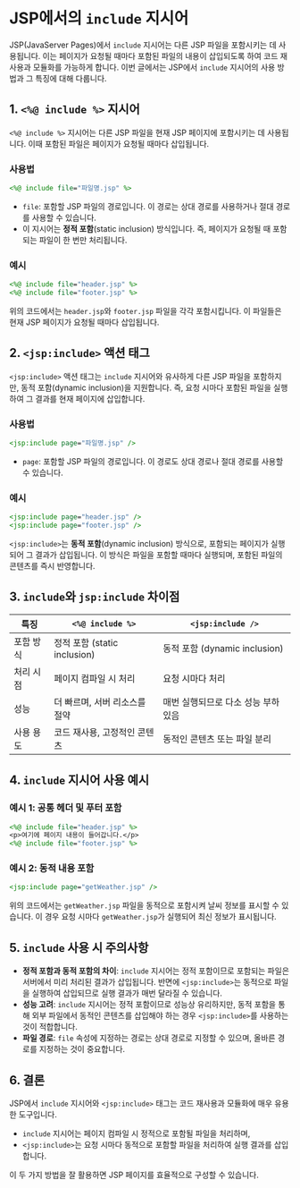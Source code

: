 
# JSP에서의 `include` 지시어

JSP(JavaServer Pages)에서 `include` 지시어는 다른 JSP 파일을 포함시키는 데 사용됩니다. 이는 페이지가 요청될 때마다 포함된 파일의 내용이 삽입되도록 하여 코드 재사용과 모듈화를 가능하게 합니다. 이번 글에서는 JSP에서 `include` 지시어의 사용 방법과 그 특징에 대해 다룹니다.

## 1. `<%@ include %>` 지시어
`<%@ include %>` 지시어는 다른 JSP 파일을 현재 JSP 페이지에 포함시키는 데 사용됩니다. 이때 포함된 파일은 페이지가 요청될 때마다 삽입됩니다.

### 사용법
```jsp
<%@ include file="파일명.jsp" %>
```

- `file`: 포함할 JSP 파일의 경로입니다. 이 경로는 상대 경로를 사용하거나 절대 경로를 사용할 수 있습니다.
- 이 지시어는 **정적 포함**(static inclusion) 방식입니다. 즉, 페이지가 요청될 때 포함되는 파일이 한 번만 처리됩니다.

### 예시
```jsp
<%@ include file="header.jsp" %>
<%@ include file="footer.jsp" %>
```

위의 코드에서는 `header.jsp`와 `footer.jsp` 파일을 각각 포함시킵니다. 이 파일들은 현재 JSP 페이지가 요청될 때마다 삽입됩니다.

## 2. `<jsp:include>` 액션 태그
`<jsp:include>` 액션 태그는 `include` 지시어와 유사하게 다른 JSP 파일을 포함하지만, 동적 포함(dynamic inclusion)을 지원합니다. 즉, 요청 시마다 포함된 파일을 실행하여 그 결과를 현재 페이지에 삽입합니다.

### 사용법
```jsp
<jsp:include page="파일명.jsp" />
```

- `page`: 포함할 JSP 파일의 경로입니다. 이 경로도 상대 경로나 절대 경로를 사용할 수 있습니다.

### 예시
```jsp
<jsp:include page="header.jsp" />
<jsp:include page="footer.jsp" />
```

`<jsp:include>`는 **동적 포함**(dynamic inclusion) 방식으로, 포함되는 페이지가 실행되어 그 결과가 삽입됩니다. 이 방식은 파일을 포함할 때마다 실행되며, 포함된 파일의 콘텐츠를 즉시 반영합니다.

## 3. `include`와 `jsp:include` 차이점

| 특징               | `<%@ include %>`                | `<jsp:include />`                    |
|--------------------|----------------------------------|--------------------------------------|
| 포함 방식          | 정적 포함 (static inclusion)      | 동적 포함 (dynamic inclusion)        |
| 처리 시점          | 페이지 컴파일 시 처리           | 요청 시마다 처리                     |
| 성능               | 더 빠르며, 서버 리소스를 절약   | 매번 실행되므로 다소 성능 부하 있음 |
| 사용 용도          | 코드 재사용, 고정적인 콘텐츠    | 동적인 콘텐츠 또는 파일 분리        |

## 4. `include` 지시어 사용 예시

### 예시 1: 공통 헤더 및 푸터 포함
```jsp
<%@ include file="header.jsp" %>
<p>여기에 페이지 내용이 들어갑니다.</p>
<%@ include file="footer.jsp" %>
```

### 예시 2: 동적 내용 포함
```jsp
<jsp:include page="getWeather.jsp" />
```
위의 코드에서는 `getWeather.jsp` 파일을 동적으로 포함시켜 날씨 정보를 표시할 수 있습니다. 이 경우 요청 시마다 `getWeather.jsp`가 실행되어 최신 정보가 표시됩니다.

## 5. `include` 사용 시 주의사항

- **정적 포함과 동적 포함의 차이**: `include` 지시어는 정적 포함이므로 포함되는 파일은 서버에서 미리 처리된 결과가 삽입됩니다. 반면에 `<jsp:include>`는 동적으로 파일을 실행하여 삽입되므로 실행 결과가 매번 달라질 수 있습니다.
- **성능 고려**: `include` 지시어는 정적 포함이므로 성능상 유리하지만, 동적 포함을 통해 외부 파일에서 동적인 콘텐츠를 삽입해야 하는 경우 `<jsp:include>`를 사용하는 것이 적합합니다.
- **파일 경로**: `file` 속성에 지정하는 경로는 상대 경로로 지정할 수 있으며, 올바른 경로를 지정하는 것이 중요합니다.

## 6. 결론

JSP에서 `include` 지시어와 `<jsp:include>` 태그는 코드 재사용과 모듈화에 매우 유용한 도구입니다. 
- `include` 지시어는 페이지 컴파일 시 정적으로 포함될 파일을 처리하며, 
- `<jsp:include>`는 요청 시마다 동적으로 포함할 파일을 처리하여 실행 결과를 삽입합니다.

이 두 가지 방법을 잘 활용하면 JSP 페이지를 효율적으로 구성할 수 있습니다.
